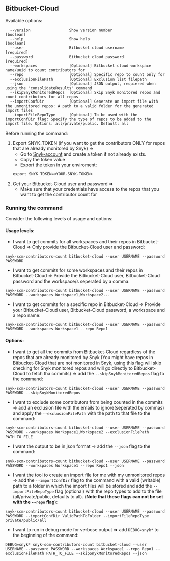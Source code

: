 ## Bitbucket-Cloud
Available options:
```
  --version                 Show version number                        [boolean]
  --help                    Show help                                  [boolean]
  --user                    Bitbucket cloud username                   [required]
  --password                Bitbucket cloud password                   [required]
  --workspaces              [Optional] Bitbucket cloud workspace name/uuid to count contributors for
  --repo                    [Optional] Specific repo to count only for
  --exclusionFilePath       [Optional] Exclusion list filepath
  --json                    [Optional] JSON output, requiered when using the "consolidateResults" command
  --skipSnykMonitoredRepos  [Optional] Skip Snyk monitored repos and count contributors for all repos
  --importConfDir           [Optional] Generate an import file with the unmonitored repos: A path to a valid folder for the generated import files
  --importFileRepoType      [Optional] To be used with the importConfDir flag: Specify the type of repos to be added to the import file. Options: all/private/public. Default: all
```

Before running the command:
1. Export SNYK_TOKEN (if you want to get the contributors ONLY for repos that are already monitored by Snyk) =>
    - Go to [Snyk-account](https://app.snyk.io/account) and create a token if not already exists.
    - Copy the token value
    - Export the token in your enviroment: 
    ```
    export SNYK_TOKEN=<YOUR-SNYK-TOKEN>
    ```
2. Get your Bitbucket-Cloud user and password =>
    - Make sure that your credentials have access to the repos that you want to get the contributor count for

### Running the command

Consider the following levels of usage and options:

#### Usage levels:
- I want to get commits for all workspaces and their repos in Bitbucket-Cloud => Only provide the Bitbucket-Cloud user and password: 
```
snyk-scm-contributors-count bitbucket-cloud --user USERNAME --password PASSWORD
```

- I want to get commits for some workspaces and their repos in Bitbucket-Cloud => Provide the Bitbucket-Cloud user, Bitbucket-Cloud password and the workspace/s seperated by a comma:
```
snyk-scm-contributors-count bitbucket-cloud --user USERNAME --password PASSWORD --workspaces Workspace1,Workspace2...
```

- I want to get commits for a specific repo in Bitbucket-Cloud => Provide your Bitbucket-Cloud user, Bitbucket-Cloud password, a workspace and a repo name:
```
snyk-scm-contributors-count bitbucket-cloud --user USERNAME --password PASSWORD --workspaces Workspace1 --repo Repo1
```

#### Options:
- I want to get all the commits from Bitbucket-Cloud regardless of the repos that are already monitored by Snyk (You might have repos in Bitbucket-Cloud that are not monitored in Snyk, using this flag will skip checking for Snyk monitored repos and will go directly to Bitbucket-Cloud to fetch tha commits) => add the `--skipSnykMonitoredRepos` flag to the command:
```
snyk-scm-contributors-count bitbucket-cloud --user USERNAME --password PASSWORD --skipSnykMonitoredRepos
```

- I want to exclude some contributors from being counted in the commits => add an exclusion file with the emails to ignore(seperated by commas) and apply the `--exclusionFilePath` with the path to that file to the command:
```
snyk-scm-contributors-count bitbucket-cloud --user USERNAME --password PASSWORD --workspaces Workspace1,Workspace2 --exclusionFilePath PATH_TO_FILE
```

- I want the output to be in json format => add the `--json` flag to the command:
```
snyk-scm-contributors-count bitbucket-cloud --user USERNAME --password PASSWORD --workspaces Workspace1 --repo Repo1 --json
```

- I want the tool to create an import file for me with my unmonitored repos => add the `--importConfDir` flag to the command with a valid (writable) path to a folder in which the import files will be stored and add the `--importFileRepoType` flag (optional) with the repo types to add to the file (all/private/public, defaults to all). (**Note that these flags can not be set with the `--repo` flag**):
```
snyk-scm-contributors-count bitbucket-cloud --user USERNAME --password PASSWORD --importConfDir ValidPathToFolder --importFileRepoType private/public/all
```

- I want to run in debug mode for verbose output => add `DEBUG=snyk*` to the beginning of the command:
```
DEBUG=snyk* snyk-scm-contributors-count bitbucket-cloud --user USERNAME --password PASSWORD --workspaces Workspace1 --repo Repo1 --exclusionFilePath PATH_TO_FILE --skipSnykMonitoredRepos --json
```
